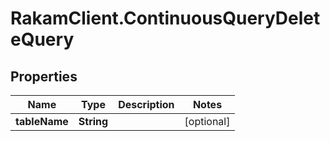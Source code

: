 # RakamClient.ContinuousQueryDeleteQuery

## Properties
Name | Type | Description | Notes
------------ | ------------- | ------------- | -------------
**tableName** | **String** |  | [optional] 


